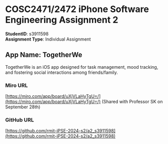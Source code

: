 # COSC2471/2472 iPhone Software Engineering Assignment 2

**StudentID**: s3911598  
**Assignment Type**: Individual Assignment  

## App Name: TogetherWe

TogetherWe is an iOS app designed for task management, mood tracking, and fostering social interactions among friends/family.

### Miro URL
[https://miro.com/app/board/uXjVLaHyTgU=/](https://miro.com/app/board/uXjVLaHyTgU=/) (Shared with Professor SK on September 28th)

### GitHub URL
[https://github.com/rmit-iPSE-2024-s2/a2_s3911598](https://github.com/rmit-iPSE-2024-s2/a2_s3911598)

